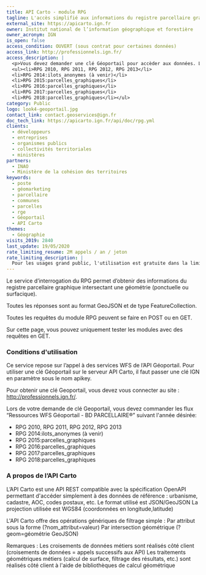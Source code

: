 ```yaml
---
title: API Carto - module RPG
tagline: L'accès simplifié aux informations du registre parcellaire graphique
external_site: https://apicarto.ign.fr
owner: Institut national de l’information géographique et forestière
owner_acronym: IGN
is_open: false
access_condition: OUVERT (sous contrat pour certaines données)
access_link: http://professionnels.ign.fr/
access_description: |
  <p>Vous devez demander une clé Géoportail pour accèder aux données. Lors de votre demande de clé, vous devez commander les flux “Ressources WFS Géoportail - BD PARCELLAIRE®” suivant l'année désirée:</p>
  <ul><li>RPG 2010, RPG 2011, RPG 2012, RPG 2013</li>
  <li>RPG 2014:ilots_anonymes (à venir)</li>
  <li>RPG 2015:parcelles_graphiques</li>
  <li>RPG 2016:parcelles_graphiques</li>
  <li>RPG 2017:parcelles_graphiques</li>
  <li>RPG 2018:parcelles_graphiques</li></ul>
category: Public
logo: look4-geoportail.jpg
contact_link: contact.geoservices@ign.fr
doc_tech_link: https://apicarto.ign.fr/api/doc/rpg.yml
clients:
  - développeurs
  - entreprises
  - organismes publics
  - collectivités territoriales
  - ministères
partners:
  - INAO
  - Ministère de la cohésion des territoires
keywords:
  - poste
  - géomarketing
  - parcellaire
  - communes
  - parcelles
  - rge
  - Géoportail
  - API Carto
themes:
  - Géographie
visits_2019: 2840
last_update: 19/05/2020
rate_limiting_resume: 2M appels / an / jeton
rate_limiting_description: |
  Pour les usages grand public, l'utilisation est gratuite dans la limite de 2M requêtes par an (10 000 pour un usage professionnel).
---
```


Le service d’interrogation du RPG permet d’obtenir des informations du registre parcellaire graphique intersectant une géométrie (ponctuelle ou surfacique).

Toutes les réponses sont au format GeoJSON et de type FeatureCollection.

Toutes les requêtes du module RPG peuvent se faire en POST ou en GET.

Sur cette page, vous pouvez uniquement tester les modules avec des requêtes en GET.

### Conditions d'utilisation

Ce service repose sur l’appel à des services WFS de l’API Géoportail. Pour utiliser une clé Géoportail sur le serveur API Carto, il faut passer une clé IGN en paramètre sous le nom apikey.

Pour obtenir une clé Geoportail, vous devez vous connecter au site : http://professionnels.ign.fr/.

Lors de votre demande de clé Geoportail, vous devez commander les flux “Ressources WFS Géoportail - BD PARCELLAIRE®” suivant l'année désirée:

- RPG 2010, RPG 2011, RPG 2012, RPG 2013
- RPG 2014:ilots_anonymes (à venir)
- RPG 2015:parcelles_graphiques
- RPG 2016:parcelles_graphiques
- RPG 2017:parcelles_graphiques
- RPG 2018:parcelles_graphiques

### A propos de l’API Carto

L’API Carto est une API REST compatible avec la spécification OpenAPI permettant d'accéder simplement à des données de référence : urbanisme, cadastre, AOC, codes postaux, etc.
Le format utilisé est JSON/GeoJSON
La projection utilisée est WGS84 (coordonnées en longitude,latitude)

L'API Carto offre des opérations génériques de filtrage simple :
Par attribut sous la forme (?nom_attribut=valeur)
Par intersection géométrique (?geom=géométrie GeoJSON)

Remarques :
Les croisements de données métiers sont réalisés côté client (croisements de données = appels successifs aux API)
Les traitements géométriques métiers (calcul de surface, filtrage des résultats, etc.) sont réalisés côté client à l'aide de bibliothèques de calcul géométrique
